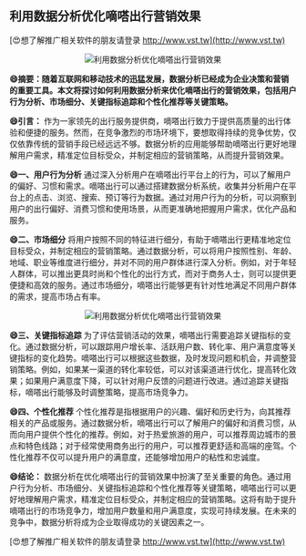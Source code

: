 ## **利用数据分析优化嘀嗒出行营销效果**

[😍想了解推广相关软件的朋友请登录 http://www.vst.tw](http://www.vst.tw)

 <center><img src="https://vst.tw/MP4/tuiguang/png/2.png" alt="利用数据分析优化嘀嗒出行营销效果"></center>

**😄摘要：随着互联网和移动技术的迅猛发展，数据分析已经成为企业决策和营销的重要工具。本文将探讨如何利用数据分析来优化嘀嗒出行的营销效果，包括用户行为分析、市场细分、关键指标追踪和个性化推荐等关键策略。**

**😄引言：**
作为一家领先的出行服务提供商，嘀嗒出行致力于提供高质量的出行体验和便捷的服务。然而，在竞争激烈的市场环境下，要想取得持续的竞争优势，仅仅依靠传统的营销手段已经远远不够。数据分析的应用能够帮助嘀嗒出行更好地理解用户需求，精准定位目标受众，并制定相应的营销策略，从而提升营销效果。

**😄一、用户行为分析**
通过深入分析用户在嘀嗒出行平台上的行为，可以了解用户的偏好、习惯和需求。嘀嗒出行可以通过搭建数据分析系统，收集并分析用户在平台上的点击、浏览、搜索、预订等行为数据。通过对用户行为的分析，可以洞察到用户的出行偏好、消费习惯和使用场景，从而更准确地把握用户需求，优化产品和服务。

**😄二、市场细分**
将用户按照不同的特征进行细分，有助于嘀嗒出行更精准地定位目标受众，并制定相应的营销策略。通过数据分析，可以将用户按照性别、年龄、地域、职业等维度进行细分，并对不同的用户群体进行深入分析。例如，对于年轻人群体，可以推出更具时尚和个性化的出行方式，而对于商务人士，则可以提供更便捷和高效的服务。通过市场细分，嘀嗒出行能够更有针对性地满足不同用户群体的需求，提高市场占有率。

 <center><img src="https://vst.tw/MP4/tuiguang/png/4.png" alt="利用数据分析优化嘀嗒出行营销效果"></center>

**😄三、关键指标追踪**
为了评估营销活动的效果，嘀嗒出行需要追踪关键指标的变化。通过数据分析，可以跟踪用户增长率、活跃用户数、转化率、用户满意度等关键指标的变化趋势。嘀嗒出行可以根据这些数据，及时发现问题和机会，并调整营销策略。例如，如果某一渠道的转化率较低，可以对该渠道进行优化，提高转化效果；如果用户满意度下降，可以针对用户反馈的问题进行改进。通过追踪关键指标，嘀嗒出行能够及时调整策略，提高市场竞争力。

**😄四、个性化推荐**
个性化推荐是指根据用户的兴趣、偏好和历史行为，向其推荐相关的产品或服务。通过数据分析，嘀嗒出行可以了解用户的偏好和消费习惯，从而向用户提供个性化的推荐。例如，对于热爱旅游的用户，可以推荐周边城市的景点和特色线路；对于经常使用商务出行的用户，可以推荐更舒适和高端的座驾。个性化推荐不仅可以提升用户的满意度，还能够增加用户的粘性和忠诚度。

**😄结论：**
数据分析在优化嘀嗒出行的营销效果中扮演了至关重要的角色。通过用户行为分析、市场细分、关键指标追踪和个性化推荐等关键策略，嘀嗒出行可以更好地理解用户需求，精准定位目标受众，并制定相应的营销策略。这将有助于提升嘀嗒出行的市场竞争力，增加用户数量和用户满意度，实现可持续发展。在未来的竞争中，数据分析将成为企业取得成功的关键因素之一。

[😍想了解推广相关软件的朋友请登录 http://www.vst.tw](http://www.vst.tw)




